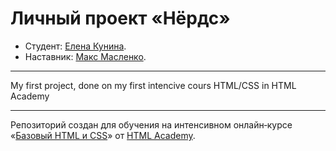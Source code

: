 # Личный проект «Нёрдс»

* Студент: [Елена Кунина](https://up.htmlacademy.ru/htmlcss/16/user/234524).
* Наставник: [Макс Масленко](https://htmlacademy.ru/profile/biggus-dickus).

---
My first project, done on my first intencive cours HTML/CSS in HTML Academy

---


Репозиторий создан для обучения на интенсивном онлайн‑курсе «[Базовый HTML и CSS](https://htmlacademy.ru/intensive/htmlcss)» от [HTML Academy](https://htmlacademy.ru).
